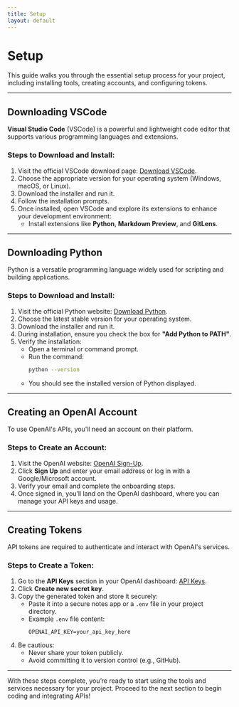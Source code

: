 ```yaml
---
title: Setup
layout: default
---
```


# Setup

This guide walks you through the essential setup process for your project, including installing tools, creating accounts, and configuring tokens.

---

## Downloading VSCode

**Visual Studio Code** (VSCode) is a powerful and lightweight code editor that supports various programming languages and extensions.

### Steps to Download and Install:
1. Visit the official VSCode download page: [Download VSCode](https://code.visualstudio.com/download).
2. Choose the appropriate version for your operating system (Windows, macOS, or Linux).
3. Download the installer and run it.
4. Follow the installation prompts.
5. Once installed, open VSCode and explore its extensions to enhance your development environment:
   - Install extensions like **Python**, **Markdown Preview**, and **GitLens**.

---

## Downloading Python

Python is a versatile programming language widely used for scripting and building applications.

### Steps to Download and Install:
1. Visit the official Python website: [Download Python](https://www.python.org/downloads/).
2. Choose the latest stable version for your operating system.
3. Download the installer and run it.
4. During installation, ensure you check the box for **"Add Python to PATH"**.
5. Verify the installation:
   - Open a terminal or command prompt.
   - Run the command:
     ```bash
     python --version
     ```
   - You should see the installed version of Python displayed.

---

## Creating an OpenAI Account

To use OpenAI's APIs, you'll need an account on their platform.

### Steps to Create an Account:
1. Visit the OpenAI website: [OpenAI Sign-Up](https://platform.openai.com/signup/).
2. Click **Sign Up** and enter your email address or log in with a Google/Microsoft account.
3. Verify your email and complete the onboarding steps.
4. Once signed in, you’ll land on the OpenAI dashboard, where you can manage your API keys and usage.

---

## Creating Tokens

API tokens are required to authenticate and interact with OpenAI's services.

### Steps to Create a Token:
1. Go to the **API Keys** section in your OpenAI dashboard: [API Keys](https://platform.openai.com/account/api-keys).
2. Click **Create new secret key**.
3. Copy the generated token and store it securely:
   - Paste it into a secure notes app or a `.env` file in your project directory.
   - Example `.env` file content:
     ```env
     OPENAI_API_KEY=your_api_key_here
     ```
4. Be cautious:
   - Never share your token publicly.
   - Avoid committing it to version control (e.g., GitHub).

---

With these steps complete, you’re ready to start using the tools and services necessary for your project. Proceed to the next section to begin coding and integrating APIs!
